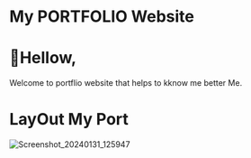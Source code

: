 # My PORTFOLIO Website 

# 👋Hellow,
Welcome to portflio website that helps to kknow me better Me.

# LayOut My Port
![Screenshot_20240131_125947](https://github.com/yenurkar-ganesh/portfolio/assets/122092957/c516684f-adfd-44d7-89a0-58f7fa5d74c7)
